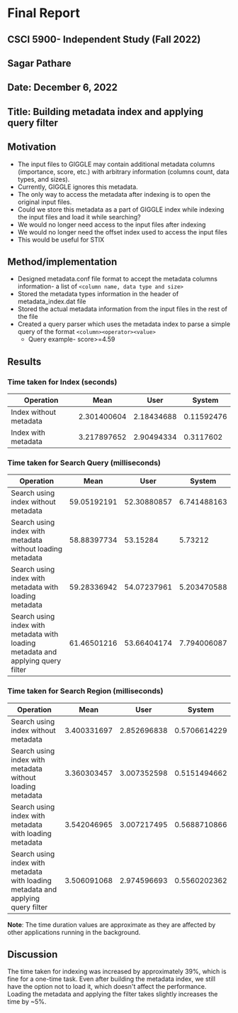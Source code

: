 # Final Report
## CSCI 5900- Independent Study (Fall 2022)
## Sagar Pathare
## Date: December 6, 2022

## Title: Building metadata index and applying query filter

## Motivation
- The input files to GIGGLE may contain additional metadata columns (importance, score, etc.) with arbitrary information (columns count, data types, and sizes). 
- Currently, GIGGLE ignores this metadata. 
- The only way to access the metadata after indexing is to open the original input files. 
- Could we store this metadata as a part of GIGGLE index while indexing the input files and load it while searching? 
- We would no longer need access to the input files after indexing
- We would no longer need the offset index used to access the input files
- This would be useful for STIX

## Method/implementation
- Designed metadata.conf file format to accept the metadata columns information- a list of `<column name, data type and size>`
- Stored the metadata types information in the header of metadata_index.dat file
- Stored the actual metadata information from the input files in the rest of the file
- Created a query parser which uses the metadata index to parse a simple query of the format `<column><operator><value>`
  - Query example- score>=4.59

## Results

### Time taken for Index (seconds)
| Operation              | Mean        | User       | System     |
|------------------------|-------------|------------|------------|
| Index without metadata | 2.301400604 | 2.18434688 | 0.11592476 |
| Index with metadata    | 3.217897652 | 2.90494334 |  0.3117602 |

### Time taken for Search Query (milliseconds)
| Operation                                                                        | Mean        | User        | System      |
|----------------------------------------------------------------------------------|-------------|-------------|-------------|
| Search using index without metadata                                              | 59.05192191 | 52.30880857 | 6.741488163 |
| Search using index with metadata without loading metadata                        | 58.88397734 |    53.15284 |     5.73212 |
| Search using index with metadata with loading metadata                           | 59.28336942 | 54.07237961 | 5.203470588 |
| Search using index with metadata with loading metadata and applying query filter | 61.46501216 | 53.66404174 | 7.794006087 |

### Time taken for Search Region (milliseconds)
| Operation                                                                        | Mean        | User        | System       |
|----------------------------------------------------------------------------------|-------------|-------------|--------------|
| Search using index without metadata                                              | 3.400331697 | 2.852696838 | 0.5706614229 |
| Search using index with metadata without loading metadata                        | 3.360303457 | 3.007352598 | 0.5151494662 |
| Search using index with metadata with loading metadata                           | 3.542046965 | 3.007217495 | 0.5688710866 |
| Search using index with metadata with loading metadata and applying query filter | 3.506091068 | 2.974596693 | 0.5560202362 |

**Note**: The time duration values are approximate as they are affected by other applications running in the background.
## Discussion
The time taken for indexing was increased by approximately 39%, which is fine for a one-time task. Even after building the metadata index, we still have the option not to load it, which doesn't affect the performance. Loading the metadata and applying the filter takes slightly increases the time by ~5%.
